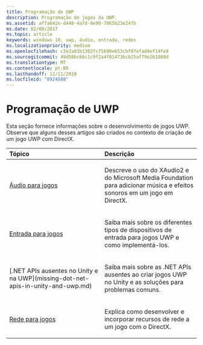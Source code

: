 ```yaml
---
title: Programação de UWP
description: Programação de jogos da UWP.
ms.assetid: af7a642e-d448-4a7d-8e90-7065b23e24fb
ms.date: 02/08/2017
ms.topic: article
keywords: windows 10, uwp, áudio, entrada, redes
ms.localizationpriority: medium
ms.openlocfilehash: c3e2a03b1302fcf5690e653cbf07efad8ef14fe8
ms.sourcegitcommit: 49d58bc66c1c9f2a4f81473bcb25af79e2b1088d
ms.translationtype: MT
ms.contentlocale: pt-BR
ms.lasthandoff: 12/11/2018
ms.locfileid: "8924588"
---
```

# <a name="uwp-programming"></a>Programação de UWP

Esta seção fornece informações sobre o desenvolvimento de jogos UWP. Observe que alguns desses artigos são criados no contexto de criação de um jogo UWP com DirectX.


<table>
<colgroup>
<col width="50%" />
<col width="50%" />
</colgroup>
<thead>
<tr class="header">
<th align="left">Tópico</th>
<th align="left">Descrição</th>
</tr>
</thead>
<tbody>
<tr class="odd">
<td align="left"><p><a href="working-with-audio-in-your-directx-game.md">Áudio para jogos</a></p></td>
<td align="left"><p>Descreve o uso do XAudio2 e do Microsoft Media Foundation para adicionar música e efeitos sonoros em um jogo em DirectX.</p></td>
</tr>
<tr class="even">
<td align="left"><p><a href="input-for-games.md">Entrada para jogos</a></p></td>
<td align="left"><p>Saiba mais sobre os diferentes tipos de dispositivos de entrada para jogos UWP e como implementá-los.</p></td>
</tr>
<tr class="odd">
    <td align="left">
        <p>[.NET APIs ausentes no Unity e na UWP](missing-dot-net-apis-in-unity-and-uwp.md)</p>
    </td>
    <td align="left">
        <p>Saiba mais sobre as .NET APIs ausentes ao criar jogos UWP no Unity e as soluções para problemas comuns.</p>
    </td>
</tr>
<tr class="even">
<td align="left"><p><a href="work-with-networking-in-your-directx-game.md">Rede para jogos</a></p></td>
<td align="left"><p>Explica como desenvolver e incorporar recursos de rede a um jogo com o DirectX.</p></td>
</tr>
</tbody>
</table>
 

 

 




